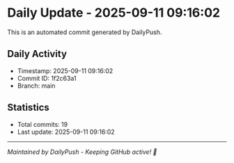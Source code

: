 # Daily Update - 2025-09-11 09:16:02

This is an automated commit generated by DailyPush.

## Daily Activity
- Timestamp: 2025-09-11 09:16:02
- Commit ID: 1f2c63a1
- Branch: main

## Statistics
- Total commits: 19
- Last update: 2025-09-11 09:16:02

---
*Maintained by DailyPush - Keeping GitHub active! 🚀*
